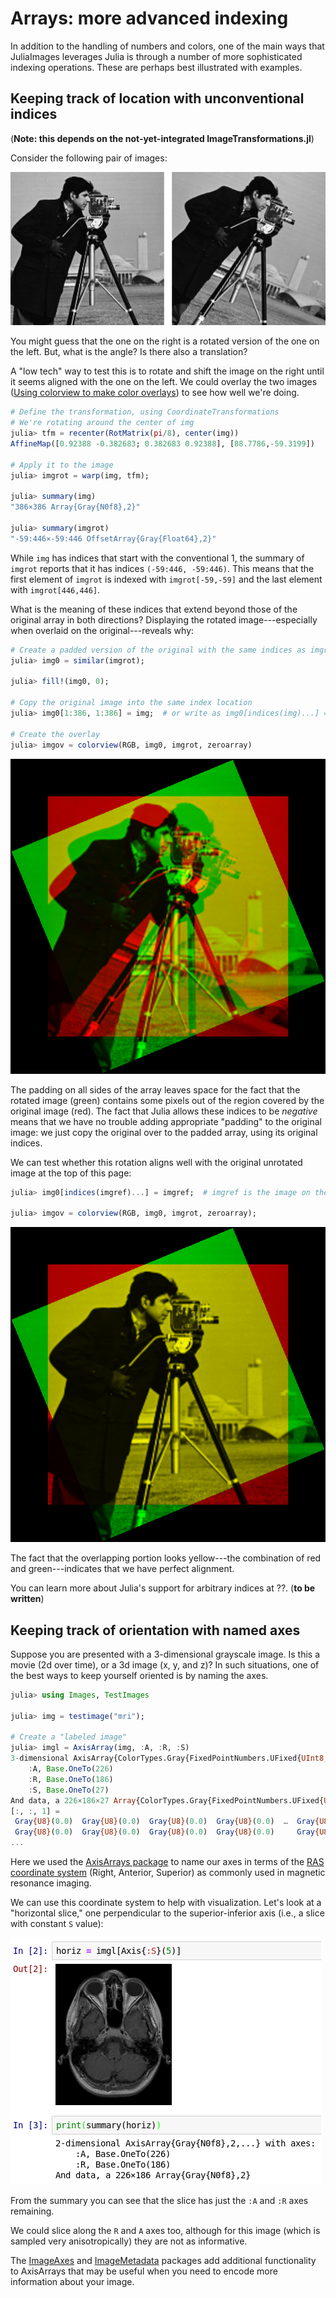 # Arrays: more advanced indexing

In addition to the handling of numbers and colors, one of the main
ways that JuliaImages leverages Julia is through a number of more
sophisticated indexing operations. These are perhaps best illustrated
with examples.

## Keeping track of location with unconventional indices

(**Note: this depends on the not-yet-integrated ImageTransformations.jl**)

Consider the following pair of images:

![cameraman](assets/indexing/cmpair.png)

You might guess that the one on the right is a rotated version of the
one on the left. But, what is the angle? Is there also a translation?

A "low tech" way to test this is to rotate and shift the image on
the right until it seems aligned with the one on the left. We could
overlay the two images
([Using colorview to make color overlays](@ref)) to see how well we're
doing.

```julia
# Define the transformation, using CoordinateTransformations
# We're rotating around the center of img
julia> tfm = recenter(RotMatrix(pi/8), center(img))
AffineMap([0.92388 -0.382683; 0.382683 0.92388], [88.7786,-59.3199])

# Apply it to the image
julia> imgrot = warp(img, tfm);

julia> summary(img)
"386×386 Array{Gray{N0f8},2}"

julia> summary(imgrot)
"-59:446×-59:446 OffsetArray{Gray{Float64},2}"
```

While `img` has indices that start with the conventional 1, the
summary of `imgrot` reports that it has indices `(-59:446, -59:446)`.
This means that the first element of `imgrot` is indexed with
`imgrot[-59,-59]` and the last element with `imgrot[446,446]`.

What is the meaning of these indices that extend beyond those of the
original array in both directions? Displaying the rotated
image---especially when overlaid on the original---reveals why:

```julia
# Create a padded version of the original with the same indices as imgrot
julia> img0 = similar(imgrot);

julia> fill!(img0, 0);

# Copy the original image into the same index location
julia> img0[1:386, 1:386] = img;  # or write as img0[indices(img)...] = img

# Create the overlay
julia> imgov = colorview(RGB, img0, imgrot, zeroarray)
```

![rot_overlay](assets/indexing/rot_overlay.png)

The padding on all sides of the array leaves space for the fact that
the rotated image (green) contains some pixels out of the region
covered by the original image (red).  The fact that Julia allows these
indices to be *negative* means that we have no trouble adding
appropriate "padding" to the original image: we just copy the
original over to the padded array, using its original indices.

We can test whether this rotation aligns well with the original
unrotated image at the top of this page:

```julia
julia> img0[indices(imgref)...] = imgref;  # imgref is the image on the left, top of page

julia> imgov = colorview(RGB, img0, imgrot, zeroarray);
```

![ref_overlay](assets/indexing/ref_overlay.png)

The fact that the overlapping portion looks yellow---the combination
of red and green---indicates that we have perfect alignment.

You can learn more about Julia's support for arbitrary indices at ??. (**to be written**)

## Keeping track of orientation with named axes

Suppose you are presented with a 3-dimensional grayscale image. Is this a movie (2d over time), or a 3d image (x, y, and z)? In such situations, one of the best ways to keep yourself oriented is by naming the axes.

```julia
julia> using Images, TestImages

julia> img = testimage("mri");

# Create a "labeled image"
julia> imgl = AxisArray(img, :A, :R, :S)
3-dimensional AxisArray{ColorTypes.Gray{FixedPointNumbers.UFixed{UInt8,8}},3,...} with axes:
    :A, Base.OneTo(226)
    :R, Base.OneTo(186)
    :S, Base.OneTo(27)
And data, a 226×186×27 Array{ColorTypes.Gray{FixedPointNumbers.UFixed{UInt8,8}},3}:
[:, :, 1] =
 Gray{U8}(0.0)  Gray{U8}(0.0)  Gray{U8}(0.0)  Gray{U8}(0.0)  …  Gray{U8}(0.0)  Gray{U8}(0.0)  Gray{U8}(0.0)  Gray{U8}(0.0)
 Gray{U8}(0.0)  Gray{U8}(0.0)  Gray{U8}(0.0)  Gray{U8}(0.0)     Gray{U8}(0.0)  Gray{U8}(0.0)  Gray{U8}(0.0)  Gray{U8}(0.0)
...
```

Here we used the [AxisArrays package](https://github.com/JuliaArrays/AxisArrays.jl) to name our axes in terms of the [RAS coordinate system](http://www.grahamwideman.com/gw/brain/orientation/orientterms.htm) (Right, Anterior, Superior) as commonly used in magnetic resonance imaging.

We can use this coordinate system to help with visualization. Let's look at a "horizontal slice," one perpendicular to the superior-inferior axis (i.e., a slice with constant `S` value):

![Sslice](assets/indexing/mri_s_slice.png)

From the summary you can see that the slice has just the `:A` and `:R` axes remaining.

We could slice along the `R` and `A` axes too, although for this image (which is sampled very anisotropically) they are not as informative.

The [ImageAxes](https://github.com/JuliaImages/ImageAxes.jl) and
[ImageMetadata](https://github.com/JuliaImages/ImageMetadata.jl)
packages add additional functionality to AxisArrays that may be useful
when you need to encode more information about your image.
